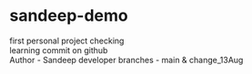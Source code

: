 # sandeep-demo
first personal project checking
<br/>
learning commit on github
<br/>
Author - Sandeep developer
branches - main & change_13Aug